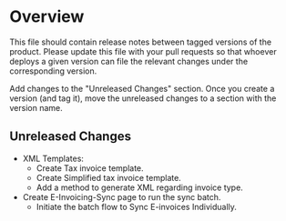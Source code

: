 # Overview

This file should contain release notes between tagged versions of the product. Please update this file with your pull
requests so that whoever deploys a given version can file the relevant changes under the corresponding version.

Add changes to the "Unreleased Changes" section. Once you create a version (and tag it), move the unreleased changes
to a section with the version name.

## Unreleased Changes

* XML Templates:
  * Create Tax invoice template. 
  * Create Simplified tax invoice template.
  * Add a method to generate XML regarding invoice type.
* Create E-Invoicing-Sync page to run the sync batch.
  * Initiate the batch flow to Sync E-invoices Individually.